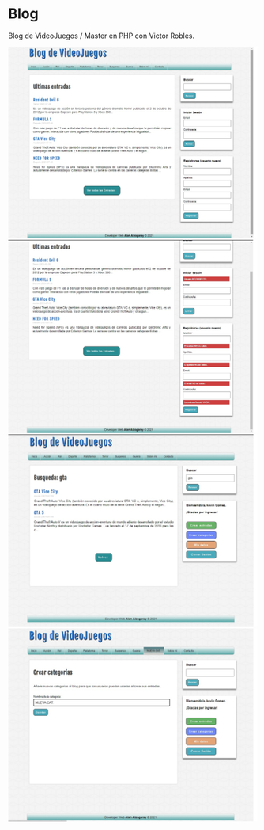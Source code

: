 # Blog
 Blog de VideoJuegos / Master en PHP con Victor Robles.

![](screenshot/img1.jpg)
![](screenshot/img2.jpg)
![](screenshot/img3.jpg)
![](screenshot/img4.jpg)
